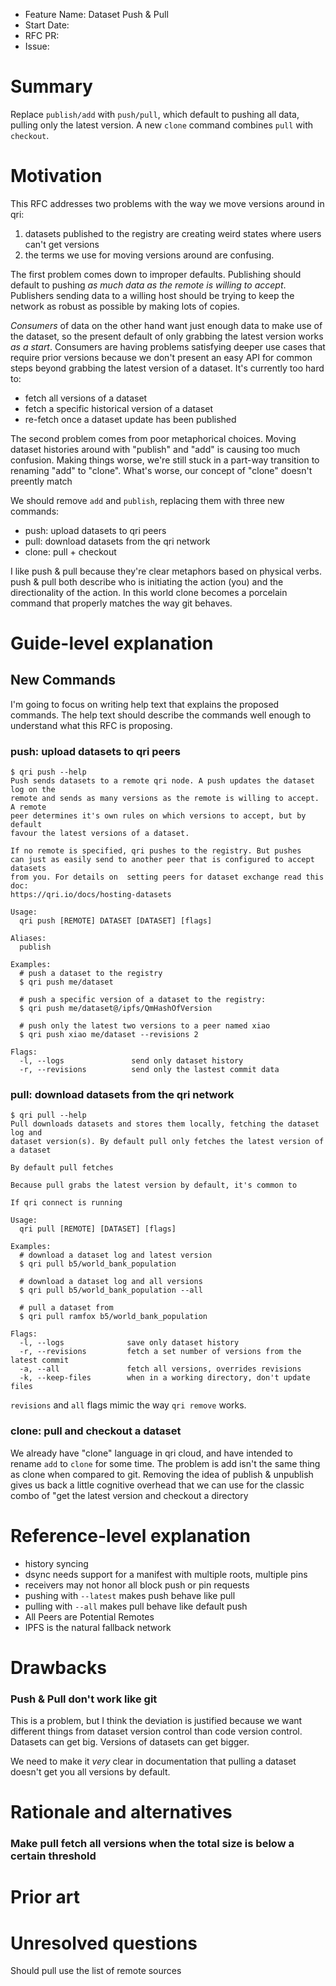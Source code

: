 - Feature Name: Dataset Push & Pull
- Start Date: <!-- (fill me in with today's date, YYYY-MM-DD) -->
- RFC PR: <!-- (leave this empty) -->
- Issue: <!-- (leave this empty) -->

# Summary
[summary]: #summary

Replace `publish/add` with `push/pull`, which default to pushing all data, pulling only the latest version. A new `clone` command combines `pull` with `checkout`.

# Motivation
[motivation]: #motivation

This RFC addresses two problems with the way we move versions around in qri:
1. datasets published to the registry are creating weird states where users can't get versions
2. the terms we use for moving versions around are confusing.

The first problem comes down to improper defaults. Publishing should default to pushing _as much data as the remote is willing to accept_. Publishers sending data to a willing host should be trying to keep the network as robust as possible by making lots of copies.

_Consumers_ of data on the other hand want just enough data to make use of the dataset, so the present default of only grabbing the latest version works _as a start_. Consumers are having problems satisfying deeper use cases that require prior versions because we don't present an easy API for common steps beyond grabbing the latest version of a dataset. It's currently too hard to:
* fetch all versions of a dataset
* fetch a specific historical version of a dataset
* re-fetch once a dataset update has been published


The second problem comes from poor metaphorical choices. Moving dataset histories around with "publish" and "add" is causing too much confusion. Making things worse, we're still stuck in a part-way transition to renaming "add" to "clone". What's worse, our concept of "clone" doesn't preently match

We should remove `add` and `publish`, replacing them with three new commands:
* push: upload datasets to qri peers
* pull: download datasets from the qri network
* clone: pull + checkout

I like push & pull because they're clear metaphors based on physical verbs. push & pull both describe who is initiating the action (you) and the directionality of the action. In this world clone becomes a porcelain command that properly matches the way git behaves.

# Guide-level explanation
[guide-level-explanation]: #guide-level-explanation

## New Commands
I'm going to focus on writing help text that explains the proposed commands. The help text should describe the commands well enough to understand what this RFC is proposing.


### push: upload datasets to qri peers
```
$ qri push --help
Push sends datasets to a remote qri node. A push updates the dataset log on the
remote and sends as many versions as the remote is willing to accept. A remote
peer determines it's own rules on which versions to accept, but by default
favour the latest versions of a dataset.

If no remote is specified, qri pushes to the registry. But pushes 
can just as easily send to another peer that is configured to accept datasets 
from you. For details on  setting peers for dataset exchange read this doc:
https://qri.io/docs/hosting-datasets

Usage:
  qri push [REMOTE] DATASET [DATASET] [flags]

Aliases:
  publish

Examples:
  # push a dataset to the registry
  $ qri push me/dataset

  # push a specific version of a dataset to the registry:
  $ qri push me/dataset@/ipfs/QmHashOfVersion

  # push only the latest two versions to a peer named xiao
  $ qri push xiao me/dataset --revisions 2

Flags:
  -l, --logs               send only dataset history
  -r, --revisions          send only the lastest commit data
```

### pull: download datasets from the qri network
```
$ qri pull --help
Pull downloads datasets and stores them locally, fetching the dataset log and
dataset version(s). By default pull only fetches the latest version of a dataset

By default pull fetches 

Because pull grabs the latest version by default, it's common to 

If qri connect is running

Usage:
  qri pull [REMOTE] [DATASET] [flags]

Examples:
  # download a dataset log and latest version
  $ qri pull b5/world_bank_population

  # download a dataset log and all versions
  $ qri pull b5/world_bank_population --all

  # pull a dataset from 
  $ qri pull ramfox b5/world_bank_population

Flags:
  -l, --logs              save only dataset history
  -r, --revisions         fetch a set number of versions from the latest commit
  -a, --all               fetch all versions, overrides revisions
  -k, --keep-files        when in a working directory, don't update files

```

`revisions` and `all` flags mimic the way `qri remove` works.

### clone: pull and checkout a dataset

We already have "clone" language in qri cloud, and have intended to rename `add` to `clone` for some time. The problem is add isn't the same thing as clone when compared to git. Removing the idea of publish & unpublish gives us back a little cognitive overhead that we can use for the classic combo of "get the latest version and checkout a directory


# Reference-level explanation
[reference-level-explanation]: #reference-level-explanation

* history syncing 
* dsync needs support for a manifest with multiple roots, multiple pins
* receivers may not honor all block push or pin requests
* pushing with `--latest` makes push behave like pull
* pulling with `--all` makes pull behave like default push
* All Peers are Potential Remotes
* IPFS is the natural fallback network

# Drawbacks
[drawbacks]: #drawbacks

### Push & Pull don't work like git
This is a problem, but I think the deviation is justified because we want different things from dataset version control than code version control. Datasets can get big. Versions of datasets can get bigger.

We need to make it _very_ clear in documentation that pulling a dataset doesn't get you all versions by default.

# Rationale and alternatives
[rationale-and-alternatives]: #rationale-and-alternatives

### Make pull fetch all versions when the total size is below a certain threshold

# Prior art
[prior-art]: #prior-art

<!-- Discuss prior art, both the good and the bad, in relation to this proposal.
A few examples of what this can include are:

- Does this feature exist in other places and what experience have their community had?
- For community proposals: Is this done by some other community and what were their experiences with it?
- For other teams: What lessons can we learn from what other communities have done here?
- Papers: Are there any published papers or great posts that discuss this? If you have some relevant papers to refer to, this can serve as a more detailed theoretical background.

This section is intended to encourage you as an author to think about the lessons from other projects, provide readers of your RFC with a fuller picture.
If there is no prior art, that is fine - your ideas are interesting to us whether they are brand new or if it is an adaptation from other languages.

Note that while precedent set by other projects is some motivation, it does not on its own motivate an RFC.
Please also take into consideration that Qri sometimes intentionally diverges from other projects. -->

# Unresolved questions
[unresolved-questions]: #unresolved-questions

Should pull use the list of remote sources